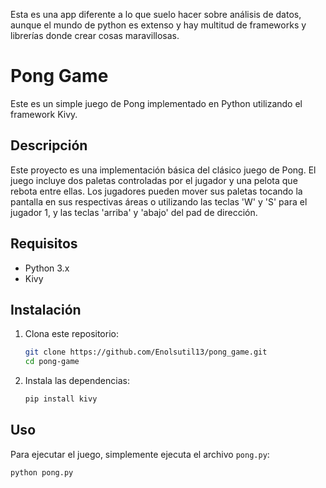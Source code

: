 Esta es una app diferente a lo que suelo hacer sobre análisis de datos, aunque el mundo de python es extenso y hay multitud de frameworks y librerías donde crear cosas maravillosas.
# Pong Game

Este es un simple juego de Pong implementado en Python utilizando el framework Kivy.

## Descripción

Este proyecto es una implementación básica del clásico juego de Pong. El juego incluye dos paletas controladas por el jugador y una pelota que rebota entre ellas. Los jugadores pueden mover sus paletas tocando la pantalla en sus respectivas áreas o utilizando las teclas 'W' y 'S' para el jugador 1, y las teclas 'arriba' y 'abajo' del pad de dirección.

## Requisitos

- Python 3.x
- Kivy

## Instalación

1. Clona este repositorio:
    ```sh
    git clone https://github.com/Enolsutil13/pong_game.git
    cd pong-game
    ```

2. Instala las dependencias:
    ```sh
    pip install kivy
    ```

## Uso

Para ejecutar el juego, simplemente ejecuta el archivo `pong.py`:
```sh
python pong.py
